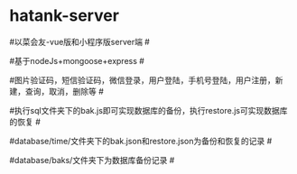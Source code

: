# hatank-server #

#以菜会友-vue版和小程序版server端 #

#基于nodeJs+mongoose+express #

#图片验证码，短信验证码，微信登录，用户登陆，手机号登陆，用户注册，新建，查询，取消，删除等 #

#执行sql文件夹下的bak.js即可实现数据库的备份，执行restore.js可实现数据库的恢复 #

#database/time/文件夹下的bak.json和restore.json为备份和恢复的记录 #

#database/baks/文件夹下为数据库备份记录 #
